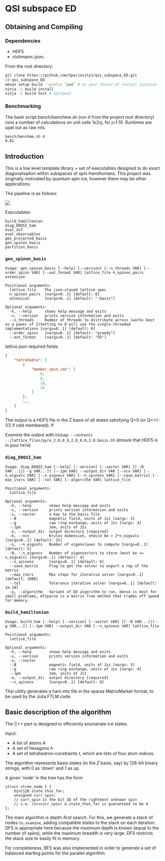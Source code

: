 # QSI subspace ED


## Obtaining and Compiling

### Dependencies
- HDF5
- nlohmann::json.

From the root directory:
```bash
git clone https://github.com/Spuriosity1/qsi_subspace_ED.git
cd qsi_subspace_ED
meson setup build --prefix `pwd` # or your choice of install location
ninja -C build install
ninja -C build test # optional
```

### Benchmarking
The bash script bench/benchme.sh (run it from the project root directory) 
runs a number of calculations on unit cells 1x2xj, for j=1:10. Runtimes
are spat out as raw ints.

```bash
bench/benchme.sh 4
0.01
```

## Introduction

This is a low level template library + set of executables designed to do exact diagonalisaiton within subspaces of spin Hamiltonians. This project was originally motivated by quantum spin ice, however there may be other applications.

The pipeline is as follows:

![](https://raw.githubusercontent.com/Spuriosity1/qsi_subspace_ED/refs/heads/main/projected%20ED.drawio.svg)


Executables:
```
build_hamiltonian
diag_DOQSI_ham
eval_dsf
eval_observables
gen_projected_basis
gen_spinon_basis
partition_basis
```



### `gen_spinon_basis`
```
Usage: gen_spinon_basis [--help] [--version] [--n_threads VAR] [--order_spins VAR] [--out_format VAR] lattice_file n_spinon_pairs extension

Positional arguments:
  lattice_file    The json-vlaued lattice spec 
  n_spinon_pairs  [nargs=0..1] [default: 0]
  extension       [nargs=0..1] [default: ".basis"]

Optional arguments:
  -h, --help      shows help message and exits 
  -v, --version   prints version information and exits 
  --n_threads     Number of threads to distribute across (works best as a power of 2)Setting to 0 will use the single-threaded implementations [nargs=0..1] [default: 0]
  --order_spins   [nargs=0..1] [default: "greedy"]
  --out_format    [nargs=0..1] [default: "h5"]
```
lattice.json required fields:
```json
{
    "tetrahedra": [
        {
            "member_spin_idx": [
                0,
                8,
                16,
                24
            ]
        },
        ...
    ]
}
```
The output is a HDF5 file in the Z basis of all states satisfying Q=0 (or Q=+/- 1/2 if odd membered). If 

Examine the output with `h5dump --contents ../lattice_files/pyro_2,0,0_0,2,0_0,0,2.0.basis.h5` (ensure that HDF5 is in your `PATH`)


### `diag_DOQSI_ham`
```
Usage: diag_DOQSI_ham [--help] [--version] [--sector VAR] [[--B VAR...]|[--g VAR...]] [--Jpm VAR] --output_dir VAR [--ncv VAR] [--n_eigvals VAR] [--n_eigvecs VAR] [--n_spinons VAR] [--save_matrix] [--max_iters VAR] [--tol VAR] [--algorithm VAR] lattice_file

Positional arguments:
  lattice_file      

Optional arguments:
  -h, --help        shows help message and exits 
  -v, --version     prints version information and exits 
  -s, --sector      a key to the basis file
  --B               magnetic field, units of Jzz [nargs: 3] 
  --g               raw ring exchange, units of Jzz [nargs: 4] 
  --Jpm             Jom, units of Jzz 
  -o, --output_dir  output directory [required]
  -k, --ncv         Krylov dimension, should be > 2*n_eigvals [nargs=0..1] [default: 15]
  -n, --n_eigvals   Number of eigenvlaues to compute [nargs=0..1] [default: 5]
  -N, --n_eigvecs   Number of eigenvectors to store (must be <= n_eigvals) [nargs=0..1] [default: 4]
  --n_spinons       [nargs=0..1] [default: 0]
  --save_matrix     Flag to get the solver to export a rep of the matrix 
  --max_iters       Max steps for iterative solver [nargs=0..1] [default: 1000]
  --tol             Tolerance iterative solver [nargs=0..1] [default: 1e-10]
  -a, --algorithm   Variant of ED algorithm to run. dense is best for small problems, mfsparse is a matrix free method that trades off speed for memory. 
```




### `build_hamiltonian` 
```
Usage: build_ham [--help] [--version] [--sector VAR] [[--B VAR...]|[--g VAR...]] [--Jpm VAR] --output_dir VAR [--n_spinons VAR] lattice_file

Positional arguments:
  lattice_file      

Optional arguments:
  -h, --help        shows help message and exits 
  -v, --version     prints version information and exits 
  -s, --sector      
  --B               magnetic field, units of Jzz [nargs: 3] 
  --g               raw ring exchange, units of Jzz [nargs: 4] 
  --Jpm             Jom, units of Jzz 
  -o, --output_dir  output directory [required]
  --n_spinons       [nargs=0..1] [default: 0]
```

Thsi utility generates a ham.mtx file in the sparse MatrixMarket format, to be used by the Julia FTLM code.

## Basic description of the algorithm
The C++ part is designed to efficiently enumerate ice states. 

Input: 
- A list of atoms $A$
- A set of hexagons $h$ 
- A set of tetrahedron-constraints $t$, which are lists of four atom indices.

The algorithm represents basis states (in the $Z$ basis, say) by 128-bit binary strings, with 0 as 'down' and 1 as up.

A given 'node' in the tree has the form
```
struct vtree_node_t {
	Uint128 state_thus_far;
	unsigned curr_spin;
	// curr_spin is the bit ID of the rightmost unknown spin
	// i.e. (1<<curr_spin) & state_thus_far is guaranteed to be 0
};
```

The main algorithm is depth-first search. For this, we generate a stack of nodes `to_examine`, adding compatible states to the stack on each iteration. DFS is appropriate here because the maximum depth is known (equal to the number of spins), while the maximum breadth is very large. DFS restricts the stack size to easily fit in memory.

For completeness, BFS was also implemented in order to generate a set of balanced starting points for the parallel algorithm. 



